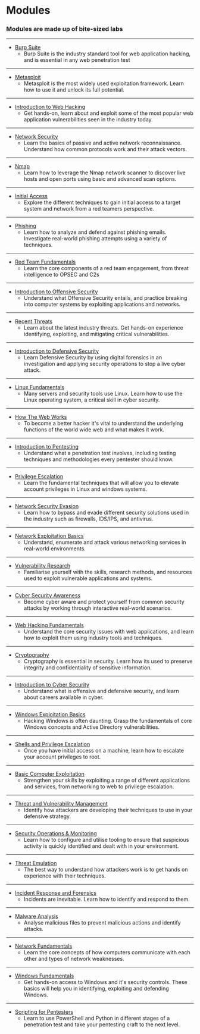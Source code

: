 # Modules
### Modules are made up of bite-sized labs

---

- [Burp Suite]()
  - Burp Suite is the industry standard tool for web application hacking, and is essential in any web penetration test

---

- [Metasploit]()
  - Metasploit is the most widely used exploitation framework. Learn how to use it and unlock its full potential.

---

- [Introduction to Web Hacking]()
  - Get hands-on, learn about and exploit some of the most popular web application vulnerabilities seen in the industry today.

---

- [Network Security]()
  - Learn the basics of passive and active network reconnaissance. Understand how common protocols work and their attack vectors.

---

- [Nmap]()
  - Learn how to leverage the Nmap network scanner to discover live hosts and open ports using basic and advanced scan options.

---

- [Initial Access]()
  - Explore the different techniques to gain initial access to a target system and network from a red teamers perspective.

---

- [Phishing]()
  - Learn how to analyze and defend against phishing emails. Investigate real-world phishing attempts using a variety of techniques.

---

- [Red Team Fundamentals]()
  - Learn the core components of a red team engagement, from threat intelligence to OPSEC and C2s

---

- [Introduction to Offensive Security]()
  - Understand what Offensive Security entails, and practice breaking into computer systems by exploiting applications and networks.

---

- [Recent Threats]()
  - Learn about the latest industry threats. Get hands-on experience identifying, exploiting, and mitigating critical vulnerabilities.

---

- [Introduction to Defensive Security]()
  - Learn Defensive Security by using digital forensics in an investigation and applying security operations to stop a live cyber attack.

---

- [Linux Fundamentals]()
  - Many servers and security tools use Linux. Learn how to use the Linux operating system, a critical skill in cyber security.

---

- [How The Web Works]()
  - To become a better hacker it's vital to understand the underlying functions of the world wide web and what makes it work.

---

- [Introduction to Pentesting]()
  - Understand what a penetration test involves, including testing techniques and methodologies every pentester should know.

---

- [Privilege Escalation]()
  - Learn the fundamental techniques that will allow you to elevate account privileges in Linux and windows systems.

---

- [Network Security Evasion]()
  - Learn how to bypass and evade different security solutions used in the industry such as firewalls, IDS/IPS, and antivirus.

---

- [Network Exploitation Basics]()
  - Understand, enumerate and attack various networking services in real-world environments.

---

- [Vulnerability Research]()
  - Familiarise yourself with the skills, research methods, and resources used to exploit vulnerable applications and systems.

---

- [Cyber Security Awareness]()
  - Become cyber aware and protect yourself from common security attacks by working through interactive real-world scenarios.

---

- [Web Hacking Fundamentals]()
  - Understand the core security issues with web applications, and learn how to exploit them using industry tools and techniques.

---

- [Cryptography]()
  - Cryptography is essential in security. Learn how its used to preserve integrity and confidentiality of sensitive information.

---

- [Introduction to Cyber Security]()
  - Understand what is offensive and defensive security, and learn about careers available in cyber.

---

- [Windows Exploitation Basics]()
  - Hacking Windows is often daunting. Grasp the fundamentals of core Windows concepts and Active Directory vulnerabilities.

---

- [Shells and Privilege Escalation]()
  - Once you have initial access on a machine, learn how to escalate your account privileges to root.

---

- [Basic Computer Exploitation]()
  - Strengthen your skills by exploiting a range of different applications and services, from networking to web to privilege escalation.

---

- [Threat and Vulnerability Management]()
  - Identify how attackers are developing their techniques to use in your defensive strategy.

---

- [Security Operations & Monitoring]()
  - Learn how to configure and utilise tooling to ensure that suspicious activity is quickly identified and dealt with in your environment.

---

- [Threat Emulation]()
  - The best way to understand how attackers work is to get hands on experience with their techniques.

---

- [Incident Response and Forensics]()
  - Incidents are inevitable. Learn how to identify and respond to them.

---

- [Malware Analysis]()
  - Analyse malicious files to prevent malicious actions and identify attacks.

---

- [Network Fundamentals]()
  - Learn the core concepts of how computers communicate with each other and types of network weaknesses.

---

- [Windows Fundamentals]()
  - Get hands-on access to Windows and it's security controls. These basics will help you in identifying, exploiting and defending Windows.

---

- [Scripting for Pentesters]()
  - Learn to use PowerShell and Python in different stages of a penetration test and take your pentesting craft to the next level.

